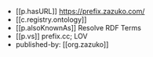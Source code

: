 
- [[p.hasURL]] https://prefix.zazuko.com/
- [[c.registry.ontology]]
- [[p.alsoKnownAs]] Resolve RDF Terms
- [[p.vs]] prefix.cc; LOV 
- published-by: [[org.zazuko]]
